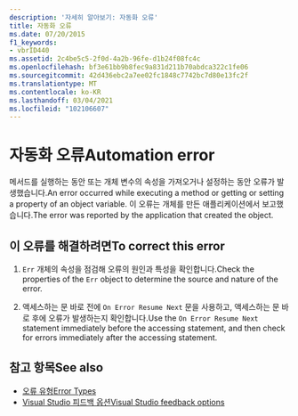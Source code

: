 ```yaml
---
description: '자세히 알아보기: 자동화 오류'
title: 자동화 오류
ms.date: 07/20/2015
f1_keywords:
- vbrID440
ms.assetid: 2c4be5c5-2f0d-4a2b-96fe-d1b24f08fc4c
ms.openlocfilehash: bf3e61bb9b8fec9a831d211b70abdca322c1fe06
ms.sourcegitcommit: 42d436ebc2a7ee02fc1848c7742bc7d80e13fc2f
ms.translationtype: MT
ms.contentlocale: ko-KR
ms.lasthandoff: 03/04/2021
ms.locfileid: "102106607"
---
```

# <a name="automation-error"></a><span data-ttu-id="b4b9b-103">자동화 오류</span><span class="sxs-lookup"><span data-stu-id="b4b9b-103">Automation error</span></span>

<span data-ttu-id="b4b9b-104">메서드를 실행하는 동안 또는 개체 변수의 속성을 가져오거나 설정하는 동안 오류가 발생했습니다.</span><span class="sxs-lookup"><span data-stu-id="b4b9b-104">An error occurred while executing a method or getting or setting a property of an object variable.</span></span> <span data-ttu-id="b4b9b-105">이 오류는 개체를 만든 애플리케이션에서 보고했습니다.</span><span class="sxs-lookup"><span data-stu-id="b4b9b-105">The error was reported by the application that created the object.</span></span>  
  
## <a name="to-correct-this-error"></a><span data-ttu-id="b4b9b-106">이 오류를 해결하려면</span><span class="sxs-lookup"><span data-stu-id="b4b9b-106">To correct this error</span></span>  
  
1. <span data-ttu-id="b4b9b-107">`Err` 개체의 속성을 점검해 오류의 원인과 특성을 확인합니다.</span><span class="sxs-lookup"><span data-stu-id="b4b9b-107">Check the properties of the `Err` object to determine the source and nature of the error.</span></span>  
  
2. <span data-ttu-id="b4b9b-108">액세스하는 문 바로 전에 `On Error Resume Next` 문을 사용하고, 액세스하는 문 바로 후에 오류가 발생하는지 확인합니다.</span><span class="sxs-lookup"><span data-stu-id="b4b9b-108">Use the `On Error Resume Next` statement immediately before the accessing statement, and then check for errors immediately after the accessing statement.</span></span>  
  
## <a name="see-also"></a><span data-ttu-id="b4b9b-109">참고 항목</span><span class="sxs-lookup"><span data-stu-id="b4b9b-109">See also</span></span>

- [<span data-ttu-id="b4b9b-110">오류 유형</span><span class="sxs-lookup"><span data-stu-id="b4b9b-110">Error Types</span></span>](../../programming-guide/language-features/error-types.md)
- [<span data-ttu-id="b4b9b-111">Visual Studio 피드백 옵션</span><span class="sxs-lookup"><span data-stu-id="b4b9b-111">Visual Studio feedback options</span></span>](/visualstudio/ide/feedback-options)
